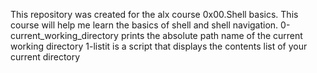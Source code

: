 This repository was created for the alx course 0x00.Shell basics. This course will help me learn the basics of shell and shell navigation.
0-current_working_directory prints the absolute path name of the current working directory
1-listit is a script that displays the contents list of your current directory
